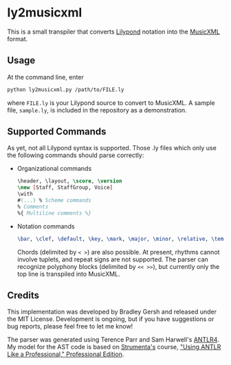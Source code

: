 # ly2musicxml

This is a small transpiler that converts [Lilypond](https://lilypond.org)
notation into the [MusicXML](https://www.musicxml.com/for-developers/) format.

## Usage

At the command line, enter

```sh
python ly2musicxml.py /path/to/FILE.ly
```

where `FILE.ly` is your Lilypond source to convert to MusicXML. A sample file,
`sample.ly`, is included in the repository as a demonstration.

## Supported Commands

As yet, not all Lilypond syntax is supported. Those .ly files which only use
the following commands should parse correctly:

- Organizational commands

  ```lilypond
  \header, \layout, \score, \version
  \new [Staff, StaffGroup, Voice]
  \with
  #(...) % Scheme commands
  % Comments
  %{ Multiline comments %}
  ```

- Notation commands

  ```lilypond
  \bar, \clef, \default, \key, \mark, \major, \minor, \relative, \tempo, \time
  ```

  Chords (delimited by `< >`) are also possible. At present, rhythms cannot
  involve tuplets, and repeat signs are not supported. The parser can recognize
  polyphony blocks (delimited by `<< >>`), but currently only the top line is
  transpiled into MusicXML.

## Credits

This implementation was developed by Bradley Gersh and released under the MIT
License. Development is ongoing, but if you have suggestions or bug reports,
please feel free to let me know!

The parser was generated using Terence Parr and Sam Harwell's
[ANTLR4](https://www.antlr.org/). My model for the AST code is based on
[Strumenta's](https://strumenta.com/) course,
["Using ANTLR Like a Professional," Professional Edition](https://tomassetti.me/antlr-course-2-edition/).
